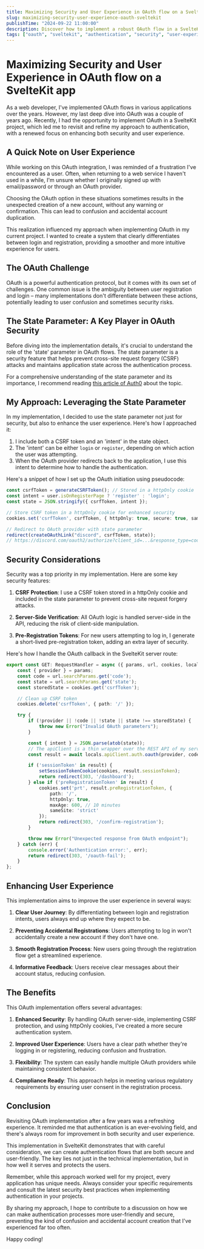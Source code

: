```yaml
---
title: Maximizing Security and User Experience in OAuth flow on a SvelteKit app
slug: maximizing-security-user-experience-oauth-sveltekit
publishTime: "2024-09-22 11:00:00"
description: Discover how to implement a robust OAuth flow in a SvelteKit application, focusing on enhancing both security measures and user experience. Learn about leveraging the state parameter, preventing CSRF attacks, and creating a smoother authentication process.
tags: ["oauth", "sveltekit", "authentication", "security", "user-experience", "web-development", "csrf-protection"]
---
```

# Maximizing Security and User Experience in OAuth flow on a SvelteKit app

As a web developer, I've implemented OAuth flows in various applications over the years. However, my last deep dive into OAuth was a couple of years ago. Recently, I had the opportunity to implement OAuth in a SvelteKit project, which led me to revisit and refine my approach to authentication, with a renewed focus on enhancing both security and user experience.

## A Quick Note on User Experience

While working on this OAuth integration, I was reminded of a frustration I've encountered as a user. Often, when returning to a web service I haven't used in a while, I'm unsure whether I originally signed up with email/password or through an OAuth provider. 

Choosing the OAuth option in these situations sometimes results in the unexpected creation of a new account, without any warning or confirmation. This can lead to confusion and accidental account duplication.

This realization influenced my approach when implementing OAuth in my current project. I wanted to create a system that clearly differentiates between login and registration, providing a smoother and more intuitive experience for users.

## The OAuth Challenge

OAuth is a powerful authentication protocol, but it comes with its own set of challenges. One common issue is the ambiguity between user registration and login – many implementations don't differentiate between these actions, potentially leading to user confusion and sometimes security risks.

## The State Parameter: A Key Player in OAuth Security

Before diving into the implementation details, it's crucial to understand the role of the 'state' parameter in OAuth flows. The state parameter is a security feature that helps prevent cross-site request forgery (CSRF) attacks and maintains application state across the authentication process.

For a comprehensive understanding of the state parameter and its importance, I recommend reading [this article of Auth0](https://auth0.com/docs/secure/attack-protection/state-parameters) about the topic.

## My Approach: Leveraging the State Parameter

In my implementation, I decided to use the state parameter not just for security, but also to enhance the user experience. Here's how I approached it:

1. I include both a CSRF token and an 'intent' in the state object.
2. The 'intent' can be either `login` or `register`, depending on which action the user was attempting.
3. When the OAuth provider redirects back to the application, I use this intent to determine how to handle the authentication.

Here's a snippet of how I set up the OAuth initiation using pseudocode:

```typescript
const csrfToken = generateCSRFToken(); // Stored in a httpOnly cookie
const intent = user.isOnRegisterPage ? 'register' : 'login';
const state = JSON.stringify({ csrfToken, intent });

// Store CSRF token in a httpOnly cookie for enhanced security
cookies.set('csrfToken', csrfToken, { httpOnly: true, secure: true, sameSite: 'strict' });

// Redirect to OAuth provider with state parameter
redirect(createOAuthLink("discord", csrfToken, state));
// https://discord.com/oauth2/authorize?client_id=...&response_type=code&redirect_uri=...&state={"csrfToken": "...", "intent": "login"}
```

## Security Considerations

Security was a top priority in my implementation. Here are some key security features:

1. **CSRF Protection**: I use a CSRF token stored in a httpOnly cookie and included in the state parameter to prevent cross-site request forgery attacks.

2. **Server-Side Verification**: All OAuth logic is handled server-side in the API, reducing the risk of client-side manipulation.

3. **Pre-Registration Tokens**: For new users attempting to log in, I generate a short-lived pre-registration token, adding an extra layer of security.

Here's how I handle the OAuth callback in the SvelteKit server route:

```typescript
export const GET: RequestHandler = async ({ params, url, cookies, locals }) => {
    const { provider } = params;
    const code = url.searchParams.get('code');
    const state = url.searchParams.get('state');
    const storedState = cookies.get('csrfToken');

    // Clean up CSRF token
    cookies.delete('csrfToken', { path: '/' });

    try {
        if (!provider || !code || !state || state !== storedState) {
            throw new Error("Invalid OAuth parameters");
        }

        const { intent } = JSON.parse(atob(state));
        // The apiClient is a thin wrapper over the REST API of my service
        const result = await locals.apiClient.auth.oauth(provider, code, intent);

        if ('sessionToken' in result) {
            setSessionTokenCookie(cookies, result.sessionToken);
            return redirect(303, '/dashboard');
        } else if ('preRegistrationToken' in result) {
            cookies.set('prt', result.preRegistrationToken, { 
                path: '/', 
                httpOnly: true, 
                maxAge: 600, // 10 minutes
                sameSite: 'strict'
            });
            return redirect(303, '/confirm-registration');
        }

        throw new Error("Unexpected response from OAuth endpoint");
    } catch (err) {
        console.error('Authentication error:', err);
        return redirect(303, '/oauth-fail');
    }
};
```

## Enhancing User Experience

This implementation aims to improve the user experience in several ways:

1. **Clear User Journey**: By differentiating between login and registration intents, users always end up where they expect to be.

2. **Preventing Accidental Registrations**: Users attempting to log in won't accidentally create a new account if they don't have one.

3. **Smooth Registration Process**: New users going through the registration flow get a streamlined experience.

4. **Informative Feedback**: Users receive clear messages about their account status, reducing confusion.

## The Benefits

This OAuth implementation offers several advantages:

1. **Enhanced Security**: By handling OAuth server-side, implementing CSRF protection, and using httpOnly cookies, I've created a more secure authentication system.

2. **Improved User Experience**: Users have a clear path whether they're logging in or registering, reducing confusion and frustration.

3. **Flexibility**: The system can easily handle multiple OAuth providers while maintaining consistent behavior.

4. **Compliance Ready**: This approach helps in meeting various regulatory requirements by ensuring user consent in the registration process.

## Conclusion

Revisiting OAuth implementation after a few years was a refreshing experience. It reminded me that authentication is an ever-evolving field, and there's always room for improvement in both security and user experience.

This implementation in SvelteKit demonstrates that with careful consideration, we can create authentication flows that are both secure and user-friendly. The key lies not just in the technical implementation, but in how well it serves and protects the users.

Remember, while this approach worked well for my project, every application has unique needs. Always consider your specific requirements and consult the latest security best practices when implementing authentication in your projects.

By sharing my approach, I hope to contribute to a discussion on how we can make authentication processes more user-friendly and secure, preventing the kind of confusion and accidental account creation that I've experienced far too often.

Happy coding!
